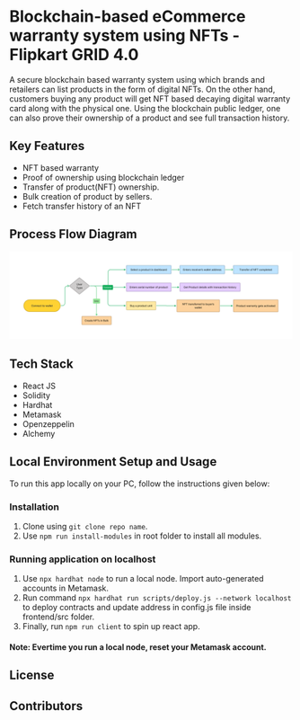 # Blockchain-based eCommerce warranty system using NFTs - Flipkart GRID 4.0

A secure blockchain based warranty system using which brands and retailers can list products in the form of digital NFTs. On the other hand, customers buying any product will get NFT based decaying digital warranty card along with the physical one. Using the blockchain public ledger, one can also prove their ownership of a product and see full transaction history.

## Key Features

* NFT based warranty
* Proof of ownership using blockchain ledger
* Transfer of product(NFT) ownership.
* Bulk creation of product by sellers.
* Fetch transfer history of an NFT

## Process Flow Diagram

<img src="./GRID.png" alt="block-diagram" />

## Tech Stack
* React JS
* Solidity
* Hardhat
* Metamask
* Openzeppelin
* Alchemy

## Local Environment Setup and Usage

To run this app locally on your PC, follow the instructions given below:

### Installation

1. Clone using ``` git clone repo name ```.
2. Use ```npm run install-modules``` in root folder to install all modules.

### Running application on localhost
1. Use ```npx hardhat node``` to run a local node. Import auto-generated accounts in Metamask.
2. Run command ```npx hardhat run scripts/deploy.js --network localhost``` to deploy contracts and update address in config.js file inside frontend/src folder.
3. Finally, run ```npm run client``` to spin up react app.


#### Note: Evertime you run a local node, reset your Metamask account.

## License

## Contributors


